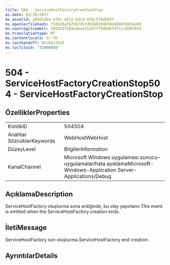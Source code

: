 ```yaml
---
title: 504 - ServiceHostFactoryCreationStop
ms.date: 03/30/2017
ms.assetid: 284d240a-ef0c-4572-b3cd-8fbc579db05f
ms.openlocfilehash: f32b29a7b76b7557d65603b9bf04dd60f0016a8d
ms.sourcegitcommit: 3d5d33f384eeba41b2dff79d096f47ccc8d8f03d
ms.translationtype: MT
ms.contentlocale: tr-TR
ms.lasthandoff: 05/04/2018
ms.locfileid: "33466849"
---
```

# <a name="504---servicehostfactorycreationstop"></a><span data-ttu-id="4c9b3-102">504 - ServiceHostFactoryCreationStop</span><span class="sxs-lookup"><span data-stu-id="4c9b3-102">504 - ServiceHostFactoryCreationStop</span></span>
## <a name="properties"></a><span data-ttu-id="4c9b3-103">Özellikler</span><span class="sxs-lookup"><span data-stu-id="4c9b3-103">Properties</span></span>  
  
|||  
|-|-|  
|<span data-ttu-id="4c9b3-104">Kimlik</span><span class="sxs-lookup"><span data-stu-id="4c9b3-104">ID</span></span>|<span data-ttu-id="4c9b3-105">504</span><span class="sxs-lookup"><span data-stu-id="4c9b3-105">504</span></span>|  
|<span data-ttu-id="4c9b3-106">Anahtar Sözcükler</span><span class="sxs-lookup"><span data-stu-id="4c9b3-106">Keywords</span></span>|<span data-ttu-id="4c9b3-107">WebHost</span><span class="sxs-lookup"><span data-stu-id="4c9b3-107">WebHost</span></span>|  
|<span data-ttu-id="4c9b3-108">Düzey</span><span class="sxs-lookup"><span data-stu-id="4c9b3-108">Level</span></span>|<span data-ttu-id="4c9b3-109">Bilgiler</span><span class="sxs-lookup"><span data-stu-id="4c9b3-109">Information</span></span>|  
|<span data-ttu-id="4c9b3-110">Kanal</span><span class="sxs-lookup"><span data-stu-id="4c9b3-110">Channel</span></span>|<span data-ttu-id="4c9b3-111">Microsoft Windows uygulaması sunucu-uygulamalar/hata ayıklama</span><span class="sxs-lookup"><span data-stu-id="4c9b3-111">Microsoft-Windows-Application Server-Applications/Debug</span></span>|  
  
## <a name="description"></a><span data-ttu-id="4c9b3-112">Açıklama</span><span class="sxs-lookup"><span data-stu-id="4c9b3-112">Description</span></span>  
 <span data-ttu-id="4c9b3-113">ServiceHostFactory oluşturma sona erdiğinde, bu olay yayınlanır.</span><span class="sxs-lookup"><span data-stu-id="4c9b3-113">This event is emitted when the ServiceHostFactory creation ends.</span></span>  
  
## <a name="message"></a><span data-ttu-id="4c9b3-114">İleti</span><span class="sxs-lookup"><span data-stu-id="4c9b3-114">Message</span></span>  
 <span data-ttu-id="4c9b3-115">ServiceHostFactory son oluşturma.</span><span class="sxs-lookup"><span data-stu-id="4c9b3-115">ServiceHostFactory end creation.</span></span>  
  
## <a name="details"></a><span data-ttu-id="4c9b3-116">Ayrıntılar</span><span class="sxs-lookup"><span data-stu-id="4c9b3-116">Details</span></span>
